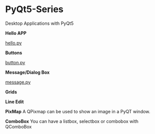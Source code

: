 # PyQt5-Series
Desktop Applications  with PyQt5

**Hello APP**

[hello.py](https://imgur.com/Rw0E9l5)


**Buttons**

[button.py](https://imgur.com/WPRpUZv)




**Message/Dialog Box**



[message.py](https://imgur.com/zQ3uSlq)
      

**Grids**

**Line Edit**

**PixMap**
A QPixmap can be used to show an image in a PyQT window.

**ComboBox**
You can have a listbox, selectbox or combobox with QComboBox